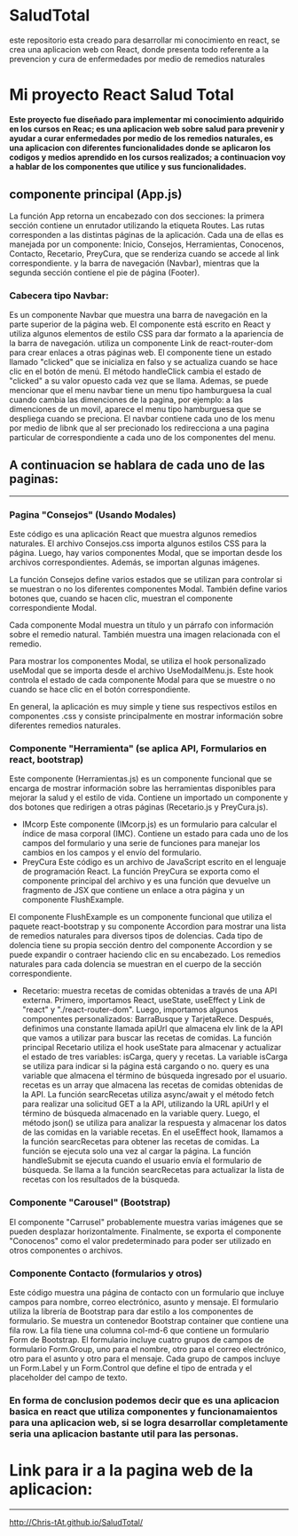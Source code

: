 # SaludTotal
este repositorio esta creado para desarrollar mi conocimiento en react, se crea una aplicacion web con React, donde presenta todo referente a la prevencion y cura de enfermedades por medio de remedios naturales
# Mi proyecto React Salud Total

**Este proyecto fue diseñado para implementar mi conocimiento adquirido en los cursos en Reac; es una aplicacion web sobre salud para prevenir y ayudar a curar enfermedades  por medio de los remedios naturales, es una aplicacion con diferentes funcionalidades donde se aplicaron los codigos y medios aprendido en los cursos realizados; a continuacion voy a hablar de los componentes que utilice y sus funcionalidades.**

## componente principal (App.js)
La función App retorna un encabezado con dos secciones: la primera sección contiene un enrutador utilizando la etiqueta Routes. Las rutas corresponden a las distintas páginas de la aplicación. Cada una de ellas es manejada por un componente: Inicio, Consejos, Herramientas, Conocenos, Contacto, Recetario, PreyCura, que se renderiza cuando se accede al link  correspondiente. y la barra de navegación (Navbar), mientras que la segunda sección contiene el pie de página (Footer).
### Cabecera tipo Navbar: 
Es un componente Navbar que muestra una barra de navegación en la parte superior de la página web. El componente está escrito en React y utiliza algunos elementos de estilo CSS para dar formato a la apariencia de la barra de navegación.  utiliza un componente Link de react-router-dom para crear enlaces a otras páginas web.
El componente tiene un estado llamado "clicked" que se inicializa en falso y se actualiza cuando se hace clic en el botón de menú. El método handleClick cambia el estado de "clicked" a su valor opuesto cada vez que se llama.
Ademas, se puede mencionar que el menu navbar tiene un menu tipo hamburguesa la cual cuando cambia las dimenciones de la pagina, por ejemplo: a las dimenciones de un movil, aparece el menu tipo hamburguesa que se despliega cuando se preciona. El navbar contiene cada uno de los menu por medio de libnk que al ser precionado los redirecciona a una pagina particular de correspondiente a cada uno de los componentes del menu. 

## A continuacion se hablara de cada uno de las paginas: 

------------
### Pagina "Consejos" (Usando Modales)
Este código es una aplicación React que muestra algunos remedios naturales. El archivo Consejos.css importa algunos estilos CSS para la página. Luego, hay varios componentes Modal, que se importan desde los archivos correspondientes. Además, se importan algunas imágenes.

La función Consejos define varios estados que se utilizan para controlar si se muestran o no los diferentes componentes Modal. También define varios botones que, cuando se hacen clic, muestran el componente correspondiente Modal.

Cada componente Modal muestra un título y un párrafo con información sobre el remedio natural. También muestra una imagen relacionada con el remedio.

Para mostrar los componentes Modal, se utiliza el hook personalizado useModal que se importa desde el archivo UseModalMenu.js. Este hook controla el estado de cada componente Modal para que se muestre o no cuando se hace clic en el botón correspondiente.

En general, la aplicación es muy simple y tiene sus respectivos estilos en componentes .css y consiste principalmente en mostrar información sobre diferentes remedios naturales.
### Componente "Herramienta" (se aplica API, Formularios en react, bootstrap)
Este componente (Herramientas.js) es un componente funcional que se encarga de mostrar información sobre las herramientas disponibles para mejorar la salud y el estilo de vida. Contiene un importado un componente  y dos botones que redirigen a otras páginas (Recetario.js y PreyCura.js).
- IMcorp
Este componente (IMcorp.js) es un formulario para calcular el índice de masa corporal (IMC). Contiene un estado para cada uno de los campos del formulario y una serie de funciones para manejar los cambios en los campos y el envío del formulario.
- PreyCura
Este código es un archivo de JavaScript escrito en el lenguaje de programación React. La función PreyCura se exporta como el componente principal del archivo y es una función que devuelve un fragmento de JSX que contiene un enlace a otra página y un componente FlushExample.

El componente FlushExample es un componente funcional que utiliza el paquete react-bootstrap y su componente Accordion para mostrar una lista de remedios naturales para diversos tipos de dolencias.
Cada tipo de dolencia tiene su propia sección dentro del componente Accordion y se puede expandir o contraer haciendo clic en su encabezado. Los remedios naturales para cada dolencia se muestran en el cuerpo de la sección correspondiente.
- Recetario: 
muestra recetas de comidas obtenidas a través de una API externa.
Primero, importamos React, useState, useEffect y Link de "react" y "./react-router-dom". Luego, importamos algunos componentes personalizados: BarraBusque y TarjetaRece.
Después, definimos una constante llamada apiUrl que almacena elv link de la API que vamos a utilizar para buscar las recetas de comidas.
La función principal Recetario utiliza el hook useState para almacenar y actualizar el estado de tres variables: isCarga, query y recetas.
La variable isCarga se utiliza para indicar si la página está cargando o no. query es una variable que almacena el término de búsqueda ingresado por el usuario. recetas es un array que almacena las recetas de comidas obtenidas de la API.
La función searcRecetas utiliza async/await y el método fetch para realizar una solicitud GET a la API, utilizando la URL apiUrl y el término de búsqueda almacenado en la variable query. Luego, el método json() se utiliza para analizar la respuesta y almacenar los datos de las comidas en la variable recetas.
En el useEffect hook, llamamos a la función searcRecetas para obtener las recetas de comidas. La función se ejecuta solo una vez al cargar la página.
La función handleSubmit se ejecuta cuando el usuario envía el formulario de búsqueda. Se llama a la función searcRecetas para actualizar la lista de recetas con los resultados de la búsqueda.
### Componente "Carousel" (Bootstrap)
El componente "Carrusel" probablemente muestra varias imágenes que se pueden desplazar horizontalmente. Finalmente, se exporta el componente "Conocenos" como el valor predeterminado para poder ser utilizado en otros componentes o archivos.
### Componente Contacto (formularios y otros)
Este código muestra una página de contacto con un formulario que incluye campos para nombre, correo electrónico, asunto y mensaje. El formulario utiliza la librería de Bootstrap para dar estilo a los componentes de formulario.
Se muestra un contenedor Bootstrap container que contiene una fila row. La fila tiene una columna col-md-6 que contiene un formulario Form de Bootstrap.
El formulario incluye cuatro grupos de campos de formulario Form.Group, uno para el nombre, otro para el correo electrónico, otro para el asunto y otro para el mensaje. Cada grupo de campos incluye un Form.Label y un Form.Control que define el tipo de entrada y el placeholder del campo de texto.

### **En forma de conclusion podemos decir que es una aplicacion basica en react que utiliza componentes y funcionamaientos para una aplicacion web, si se logra desarrollar completamente seria una aplicacion bastante util para las personas.**

# Link para ir a la pagina web de la aplicacion: 

------------

http://Chris-tAt.github.io/SaludTotal/

